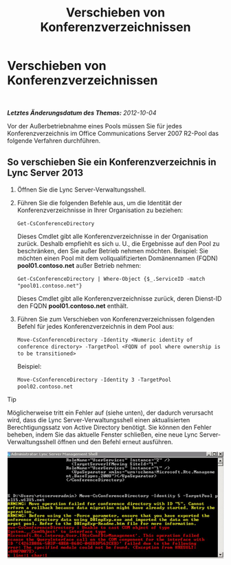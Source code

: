 ﻿---
title: Verschieben von Konferenzverzeichnissen
TOCTitle: Verschieben von Konferenzverzeichnissen
ms:assetid: 71a28308-1f3b-4717-b535-2f4bfe3499a1
ms:mtpsurl: https://technet.microsoft.com/de-de/library/JJ204994(v=OCS.15)
ms:contentKeyID: 49294374
ms.date: 05/19/2016
mtps_version: v=OCS.15
ms.translationtype: HT
---

# Verschieben von Konferenzverzeichnissen

 

_**Letztes Änderungsdatum des Themas:** 2012-10-04_

Vor der Außerbetriebnahme eines Pools müssen Sie für jedes Konferenzverzeichnis im Office Communications Server 2007 R2-Pool das folgende Verfahren durchführen.

## So verschieben Sie ein Konferenzverzeichnis in Lync Server 2013

1.  Öffnen Sie die Lync Server-Verwaltungsshell.

2.  Führen Sie die folgenden Befehle aus, um die Identität der Konferenzverzeichnisse in Ihrer Organisation zu beziehen:
    
        Get-CsConferenceDirectory
    
    Dieses Cmdlet gibt alle Konferenzverzeichnisse in der Organisation zurück. Deshalb empfiehlt es sich u. U., die Ergebnisse auf den Pool zu beschränken, den Sie außer Betrieb nehmen möchten. Beispiel: Sie möchten einen Pool mit dem vollqualifizierten Domänennamen (FQDN) **pool01.contoso.net** außer Betrieb nehmen:
    
        Get-CsConferenceDirectory | Where-Object {$_.ServiceID -match "pool01.contoso.net"}
    
    Dieses Cmdlet gibt alle Konferenzverzeichnisse zurück, deren Dienst-ID den FQDN **pool01.contoso.net** enthält.

3.  Führen Sie zum Verschieben von Konferenzverzeichnissen folgenden Befehl für jedes Konferenzverzeichnis in dem Pool aus:
    
        Move-CsConferenceDirectory -Identity <Numeric identity of conference directory> -TargetPool <FQDN of pool where ownership is to be transitioned>
    
    Beispiel:
    
        Move-CsConferenceDirectory -Identity 3 -TargetPool pool02.contoso.net


> [!TIP]
> Möglicherweise tritt ein Fehler auf (siehe unten), der dadurch verursacht wird, dass die Lync Server-Verwaltungsshell einen aktualisierten Berechtigungssatz von Active Directory benötigt. Sie können den Fehler beheben, indem Sie das aktuelle Fenster schließen, eine neue Lync Server-Verwaltungsshell öffnen und den Befehl erneut ausführen.



![Move-CsConferenceDirectory-Fehlerausgabe](images/JJ204994.4748b9e8-9651-4527-afe1-cbdc6d5ce4a8(OCS.15).jpg "Move-CsConferenceDirectory-Fehlerausgabe")

